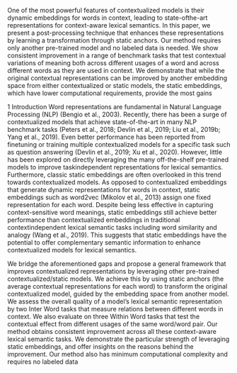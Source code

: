 One of the most powerful features of contextualized models is their dynamic embeddings for words in context, leading to state-ofthe-art representations for context-aware lexical semantics. In this paper, we present a
post-processing technique that enhances these
representations by learning a transformation
through static anchors. Our method requires
only another pre-trained model and no labeled
data is needed. We show consistent improvement in a range of benchmark tasks that test
contextual variations of meaning both across
different usages of a word and across different
words as they are used in context. We demonstrate that while the original contextual representations can be improved by another embedding space from either contextualized or
static models, the static embeddings, which
have lower computational requirements, provide the most gains




1 Introduction
Word representations are fundamental in Natural
Language Processing (NLP) (Bengio et al., 2003).
Recently, there has been a surge of contextualized
models that achieve state-of-the-art in many NLP
benchmark tasks (Peters et al., 2018; Devlin et al.,
2019; Liu et al., 2019b; Yang et al., 2019). Even
better performance has been reported from finetuning or training multiple contextualized models
for a specific task such as question answering (Devlin et al., 2019; Xu et al., 2020). However, little
has been explored on directly leveraging the many
off-the-shelf pre-trained models to improve taskindependent representations for lexical semantics.
Furthermore, classic static embeddings are often
overlooked in this trend towards contextualized
models. As opposed to contextualized embeddings
that generate dynamic representations for words
in context, static embeddings such as word2vec
(Mikolov et al., 2013) assign one fixed representation for each word. Despite being less effective in
capturing context-sensitive word meanings, static
embeddings still achieve better performance than
contextualized embeddings in traditional contextindependent lexical semantic tasks including word
similarity and analogy (Wang et al., 2019). This
suggests that static embeddings have the potential
to offer complementary semantic information to enhance contextualized models for lexical semantics.



We bridge the aforementioned gaps and propose
a general framework that improves contextualized
representations by leveraging other pre-trained contextualized/static models. We achieve this by using
static anchors (the average contextual representations for each word) to transform the original contextualized model, guided by the embedding space
from another model. We assess the overall quality
of a model’s lexical semantic representation by two
Inter Word tasks that measure relations between different words in context. We also evaluate on three
Within Word tasks that test the contextual effect
from different usages of the same word/word pair.
Our method obtains consistent improvement across
all these context-aware lexical semantic tasks. We
demonstrate the particular strength of leveraging
static embeddings, and offer insights on the reasons
behind the improvement. Our method also has minimum computational complexity and requires no
labeled data
